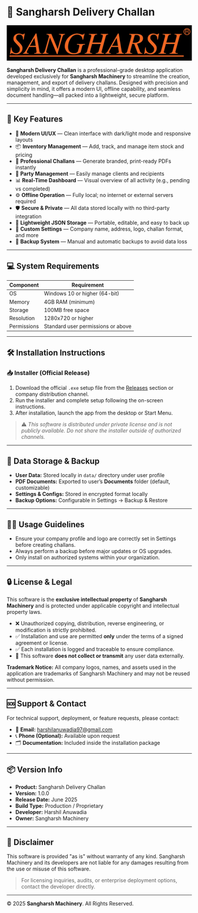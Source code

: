 # 🚚 Sangharsh Delivery Challan

![Sangharsh Logo](https://github.com/Harshil-Anuwadia/Sangharsh-Inventory-Management-Software/blob/main/logo.png?raw=true)

**Sangharsh Delivery Challan** is a professional-grade desktop application developed exclusively for **Sangharsh Machinery** to streamline the creation, management, and export of delivery challans. Designed with precision and simplicity in mind, it offers a modern UI, offline capability, and seamless document handling—all packed into a lightweight, secure platform.

---

## 🧩 Key Features

- 🎨 **Modern UI/UX** — Clean interface with dark/light mode and responsive layouts  
- 📦 **Inventory Management** — Add, track, and manage item stock and pricing  
- 🧾 **Professional Challans** — Generate branded, print-ready PDFs instantly  
- 🏢 **Party Management** — Easily manage clients and recipients  
- 📊 **Real-Time Dashboard** — Visual overview of all activity (e.g., pending vs completed)  
- ⚙️ **Offline Operation** — Fully local; no internet or external servers required  
- 🛡️ **Secure & Private** — All data stored locally with no third-party integration  
- 💾 **Lightweight JSON Storage** — Portable, editable, and easy to back up  
- 🧰 **Custom Settings** — Company name, address, logo, challan format, and more  
- 🔁 **Backup System** — Manual and automatic backups to avoid data loss

---

## 💻 System Requirements

| Component      | Requirement              |
|----------------|---------------------------|
| OS             | Windows 10 or higher (64-bit) |
| Memory         | 4GB RAM (minimum)          |
| Storage        | 100MB free space           |
| Resolution     | 1280x720 or higher         |
| Permissions    | Standard user permissions or above |

---

## 🛠️ Installation Instructions

### 📥 Installer (Official Release)

1. Download the official `.exe` setup file from the [Releases](https://github.com/Harshil-Anuwadia/Sangharsh-Inventory-Management-Software/releases) section or company distribution channel.
2. Run the installer and complete setup following the on-screen instructions.
3. After installation, launch the app from the desktop or Start Menu.

> ⚠️ *This software is distributed under private license and is not publicly available. Do not share the installer outside of authorized channels.*

---

## 📁 Data Storage & Backup

- **User Data:** Stored locally in `data/` directory under user profile  
- **PDF Documents:** Exported to user’s **Documents** folder (default, customizable)  
- **Settings & Configs:** Stored in encrypted format locally  
- **Backup Options:** Configurable in Settings → Backup & Restore

---

## 🧑‍💼 Usage Guidelines

- Ensure your company profile and logo are correctly set in Settings before creating challans.
- Always perform a backup before major updates or OS upgrades.
- Only install on authorized systems within your organization.

---

## 🔒 License & Legal

This software is the **exclusive intellectual property** of **Sangharsh Machinery** and is protected under applicable copyright and intellectual property laws.

- ❌ Unauthorized copying, distribution, reverse engineering, or modification is strictly prohibited.
- ✅ Installation and use are permitted **only** under the terms of a signed agreement or license.
- ✅ Each installation is logged and traceable to ensure compliance.
- 🔐 This software **does not collect or transmit** any user data externally.

**Trademark Notice:** All company logos, names, and assets used in the application are trademarks of Sangharsh Machinery and may not be reused without permission.

---

## 🆘 Support & Contact

For technical support, deployment, or feature requests, please contact:

- 📧 **Email:** [harshilanuwadia97@gmail.com](mailto:harshilanuwadia97@gmail.com)  
- 📞 **Phone (Optional):** Available upon request  
- 🗂️ **Documentation:** Included inside the installation package

---

## 📦 Version Info

- **Product:** Sangharsh Delivery Challan  
- **Version:** 1.0.0  
- **Release Date:** June 2025  
- **Build Type:** Production / Proprietary  
- **Developer:** Harshil Anuwadia  
- **Owner:** Sangharsh Machinery

---

## 📝 Disclaimer

This software is provided "as is" without warranty of any kind. Sangharsh Machinery and its developers are not liable for any damages resulting from the use or misuse of this software.

> For licensing inquiries, audits, or enterprise deployment options, contact the developer directly.

---

© 2025 **Sangharsh Machinery**. All Rights Reserved.
